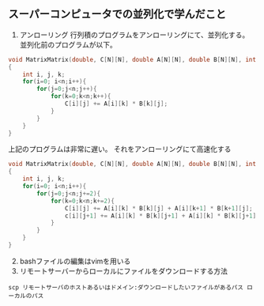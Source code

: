 ## スーパーコンピュータでの並列化で学んだこと
1. アンローリング
行列積のプログラムをアンローリングにて、並列化する。    
並列化前のプログラムが以下。
```c
void MatrixMatrix(double, C[N][N], double A[N][N], double B[N][N], int n)
{
    int i, j, k;
    for(i=0; i<n;i++){
        for(j=0;j<n;j++){
            for(k=0;k<n;k++){
                C[i][j] += A[i][k] * B[k][j];
            }
        }
    }
}
```
上記のプログラムは非常に遅い。
それをアンローリングにて高速化する
```c
void MatrixMatrix(double, C[N][N], double A[N][N], double B[N][N], int n)
{
    int i, j, k;
    for(i=0; i<n;i++){
        for(j=0;j<n;j+=2){
            for(k=0;k<n;k+=2){
                C[i][j] += A[i][k] * B[k][j] + A[i][k+1] * B[k+1][j];
                c[i][j+1] += A[i][k] * B[k][j+1] + A[i][k] * B[k][j+1];
            }
        }
    }
}
```
2. bashファイルの編集はvimを用いる
3. リモートサーバーからローカルにファイルをダウンロードする方法
```
scp リモートサーバのホストあるいはドメイン:ダウンロードしたいファイルがあるパス ローカルのパス
```
